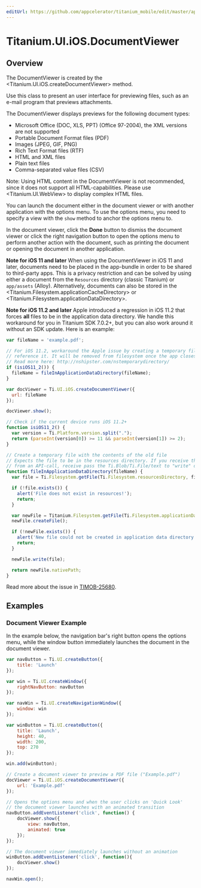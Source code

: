 ```yaml
---
editUrl: https://github.com/appcelerator/titanium_mobile/edit/master/apidoc/Titanium/UI/iOS/DocumentViewer.yml
---
```

# Titanium.UI.iOS.DocumentViewer

<TypeHeader/>

## Overview

The DocumentViewer is created by the <Titanium.UI.iOS.createDocumentViewer> method.

Use this class to present an user interface for previewing files,
such as an e-mail program that previews attachments.

The DocumentViewer displays previews for the following document types:

  * Microsoft Office (DOC, XLS, PPT) (Office 97-2004), the XML versions are not supported
  * Portable Document Format files (PDF)
  * Images (JPEG, GIF, PNG)
  * Rich Text Format files (RTF)
  * HTML and XML files
  * Plain text files
  * Comma-separated value files (CSV)

Note: Using HTML content in the DocumentViewer is not recommended, since it does not support
all HTML-capabilities. Please use <Titanium.UI.WebView> to display complex HTML files.

You can launch the document either in the document viewer or with another application with the
options menu. To use the options menu, you need to specify a view with the `show` method to
anchor the options menu to.

In the document viewer, click the **Done** button to dismiss the document viewer or click the
right navigation button to open the options menu to perform another action with the document,
such as printing the document or opening the document in another application.

**Note for iOS 11 and later**
When using the DocumentViewer in iOS 11 and later, documents need to be placed in the app-bundle
in order to be shared to third-party apps. This is a privacy restriction and can be solved by
using either a document from the `Resources` directory (classic Titanium) or `app/assets` (Alloy).
Alternatively, documents can also be stored in the <Titanium.Filesystem.applicationCacheDirectory>
or <Titanium.Filesystem.applicationDataDirectory>.

**Note for iOS 11.2 and later**
Apple introduced a regression in iOS 11.2 that forces **all** files to be in the application data
directory. We handle this workaround for you in Titanium SDK 7.0.2+, but you
can also work around it without an SDK update. Here is an example:

``` js
var fileName = 'example.pdf';

// For iOS 11.2, workaround the Apple issue by creating a temporary file and
// reference it. It will be removed from filesystem once the app closes.
// Read more here: http://nshipster.com/nstemporarydirectory/
if (isiOS11_2()) {
  fileName = fileInApplicationDataDirectory(fileName);
}

var docViewer = Ti.UI.iOS.createDocumentViewer({
  url: fileName
});

docViewer.show();

// Check if the current device runs iOS 11.2+
function isiOS11_2() {
  var version = Ti.Platform.version.split(".");
  return (parseInt(version[0]) >= 11 && parseInt(version[1]) >= 2);
}

// Create a temporary file with the contents of the old file
// Expects the file to be in the resources directory. If you receive the file
// from an API-call, receive pass the Ti.Blob/Ti.File/text to "write" directly.
function fileInApplicationDataDirectory(fileName) {
  var file = Ti.Filesystem.getFile(Ti.Filesystem.resourcesDirectory, fileName);

  if (!file.exists()) {
    alert('File does not exist in resources!');
    return;
  }

  var newFile = Titanium.Filesystem.getFile(Ti.Filesystem.applicationDataDirectory, fileName);
  newFile.createFile();

  if (!newFile.exists()) {
    alert('New file could not be created in application data directory!');
    return;
  }

  newFile.write(file);

  return newFile.nativePath;
}
```

Read more about the issue in [TIMOB-25680](https://jira.appcelerator.org/browse/TIMOB-25680).

## Examples

### Document Viewer Example

In the example below, the navigation bar's right button opens the options menu,
while the window button immediately launches the document in the document viewer.

``` js
var navButton = Ti.UI.createButton({
    title: 'Launch'
});

var win = Ti.UI.createWindow({
    rightNavButton: navButton
});

var navWin = Ti.UI.createNavigationWindow({
    window: win
});

var winButton = Ti.UI.createButton({
    title: 'Launch',
    height: 40,
    width: 200,
    top: 270
});

win.add(winButton);

// Create a document viewer to preview a PDF file ("Example.pdf")
docViewer = Ti.UI.iOS.createDocumentViewer({
    url: 'Example.pdf'
});

// Opens the options menu and when the user clicks on 'Quick Look'
// the document viewer launches with an animated transition
navButton.addEventListener('click', function() {
    docViewer.show({
        view: navButton,
        animated: true
    });
});

// The document viewer immediately launches without an animation
winButton.addEventListener('click', function(){
    docViewer.show()
});

navWin.open();
```

<ApiDocs/>
